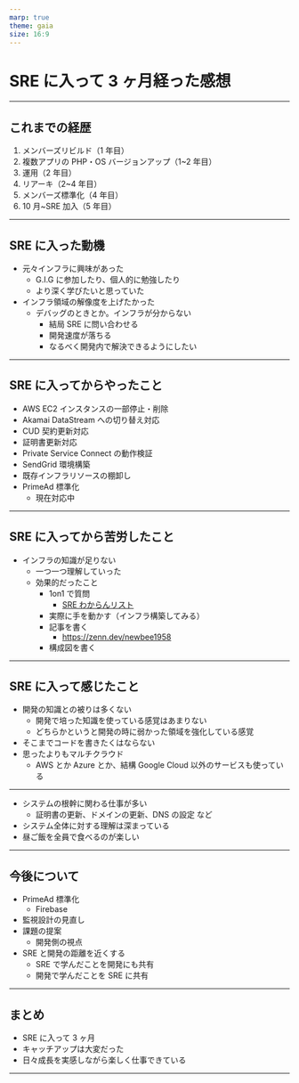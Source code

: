 ```yaml
---
marp: true
theme: gaia
size: 16:9
---
```


<!--
_class: lead
_footer: ""
_paginate: false
-->

# SRE に入って 3 ヶ月経った感想

---

## これまでの経歴

1. メンバーズリビルド（1 年目）
2. 複数アプリの PHP・OS バージョンアップ（1~2 年目）
3. 運用（2 年目）
4. リアーキ（2~4 年目）
5. メンバーズ標準化（4 年目）
6. 10 月~SRE 加入（5 年目）

---

## SRE に入った動機

- 元々インフラに興味があった
  - G.I.G に参加したり、個人的に勉強したり
  - より深く学びたいと思っていた
- インフラ領域の解像度を上げたかった
  - デバッグのときとか。インフラが分からない
    - 結局 SRE に問い合わせる
    - 開発速度が落ちる
    - なるべく開発内で解決できるようにしたい

---

## SRE に入ってからやったこと

- AWS EC2 インスタンスの一部停止・削除
- Akamai DataStream への切り替え対応
- CUD 契約更新対応
- 証明書更新対応
- Private Service Connect の動作検証
- SendGrid 環境構築
- 既存インフラリソースの棚卸し
- PrimeAd 標準化
  - 現在対応中

<!-- 全体的に SRE が扱う技術は全て触れた -->

---

## SRE に入ってから苦労したこと

- インフラの知識が足りない
  - 一つ一つ理解していった
  - 効果的だったこと
    - 1on1 で質問
      - [SRE わからんリスト](https://docs.google.com/spreadsheets/d/1zLWx0obF_sHGVBVkaa3ZNyGs_lOkI28W6menO8IZFns/edit?gid=0#gid=0)
    - 実際に手を動かす（インフラ構築してみる）
    - 記事を書く
      - https://zenn.dev/newbee1958
    - 構成図を書く

---

## SRE に入って感じたこと

- 開発の知識との被りは多くない
  - 開発で培った知識を使っている感覚はあまりない
  - どちらかというと開発の時に弱かった領域を強化している感覚
- そこまでコードを書きたくはならない
- 思ったよりもマルチクラウド
  - AWS とか Azure とか、結構 Google Cloud 以外のサービスも使っている

---

- システムの根幹に関わる仕事が多い
  - 証明書の更新、ドメインの更新、DNS の設定 など
- システム全体に対する理解は深まっている
- 昼ご飯を全員で食べるのが楽しい

---

## 今後について

- PrimeAd 標準化
  - Firebase
- 監視設計の見直し
- 課題の提案
  - 開発側の視点
- SRE と開発の距離を近くする
  - SRE で学んだことを開発にも共有
  - 開発で学んだことを SRE に共有

---

## まとめ

- SRE に入って 3 ヶ月
- キャッチアップは大変だった
- 日々成長を実感しながら楽しく仕事できている

---

<!--
backgroundColor: black
footer: ""
-->

